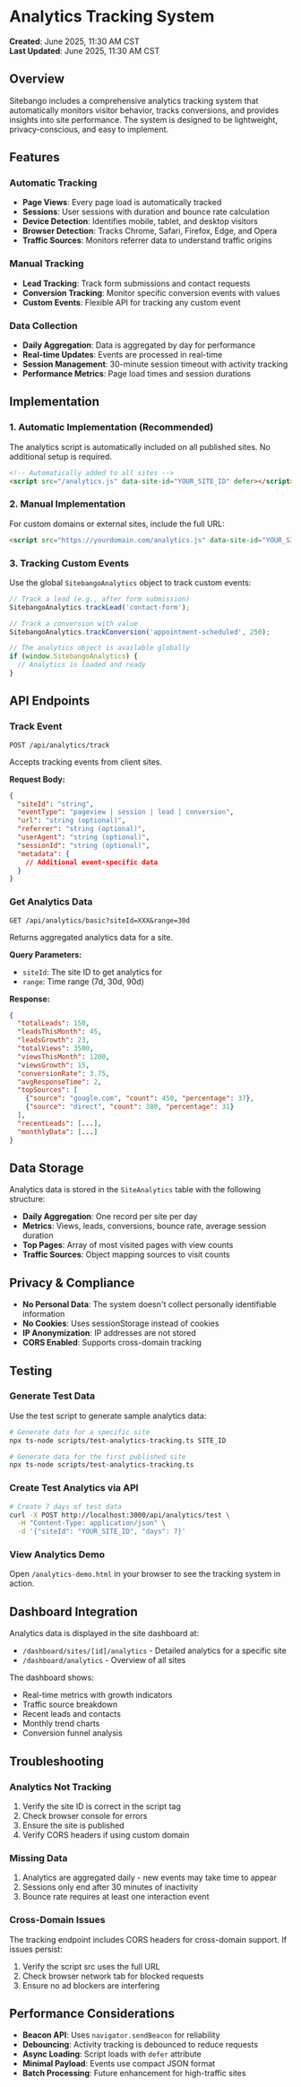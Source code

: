 # Analytics Tracking System

**Created**: June 2025, 11:30 AM CST  
**Last Updated**: June 2025, 11:30 AM CST

## Overview

Sitebango includes a comprehensive analytics tracking system that automatically monitors visitor behavior, tracks conversions, and provides insights into site performance. The system is designed to be lightweight, privacy-conscious, and easy to implement.

## Features

### Automatic Tracking
- **Page Views**: Every page load is automatically tracked
- **Sessions**: User sessions with duration and bounce rate calculation
- **Device Detection**: Identifies mobile, tablet, and desktop visitors
- **Browser Detection**: Tracks Chrome, Safari, Firefox, Edge, and Opera
- **Traffic Sources**: Monitors referrer data to understand traffic origins

### Manual Tracking
- **Lead Tracking**: Track form submissions and contact requests
- **Conversion Tracking**: Monitor specific conversion events with values
- **Custom Events**: Flexible API for tracking any custom event

### Data Collection
- **Daily Aggregation**: Data is aggregated by day for performance
- **Real-time Updates**: Events are processed in real-time
- **Session Management**: 30-minute session timeout with activity tracking
- **Performance Metrics**: Page load times and session durations

## Implementation

### 1. Automatic Implementation (Recommended)

The analytics script is automatically included on all published sites. No additional setup is required.

```html
<!-- Automatically added to all sites -->
<script src="/analytics.js" data-site-id="YOUR_SITE_ID" defer></script>
```

### 2. Manual Implementation

For custom domains or external sites, include the full URL:

```html
<script src="https://yourdomain.com/analytics.js" data-site-id="YOUR_SITE_ID" defer></script>
```

### 3. Tracking Custom Events

Use the global `SitebangoAnalytics` object to track custom events:

```javascript
// Track a lead (e.g., after form submission)
SitebangoAnalytics.trackLead('contact-form');

// Track a conversion with value
SitebangoAnalytics.trackConversion('appointment-scheduled', 250);

// The analytics object is available globally
if (window.SitebangoAnalytics) {
  // Analytics is loaded and ready
}
```

## API Endpoints

### Track Event
`POST /api/analytics/track`

Accepts tracking events from client sites.

**Request Body:**
```json
{
  "siteId": "string",
  "eventType": "pageview | session | lead | conversion",
  "url": "string (optional)",
  "referrer": "string (optional)",
  "userAgent": "string (optional)",
  "sessionId": "string (optional)",
  "metadata": {
    // Additional event-specific data
  }
}
```

### Get Analytics Data
`GET /api/analytics/basic?siteId=XXX&range=30d`

Returns aggregated analytics data for a site.

**Query Parameters:**
- `siteId`: The site ID to get analytics for
- `range`: Time range (7d, 30d, 90d)

**Response:**
```json
{
  "totalLeads": 150,
  "leadsThisMonth": 45,
  "leadsGrowth": 23,
  "totalViews": 3500,
  "viewsThisMonth": 1200,
  "viewsGrowth": 15,
  "conversionRate": 3.75,
  "avgResponseTime": 2,
  "topSources": [
    {"source": "google.com", "count": 450, "percentage": 37},
    {"source": "direct", "count": 380, "percentage": 31}
  ],
  "recentLeads": [...],
  "monthlyData": [...]
}
```

## Data Storage

Analytics data is stored in the `SiteAnalytics` table with the following structure:

- **Daily Aggregation**: One record per site per day
- **Metrics**: Views, leads, conversions, bounce rate, average session duration
- **Top Pages**: Array of most visited pages with view counts
- **Traffic Sources**: Object mapping sources to visit counts

## Privacy & Compliance

- **No Personal Data**: The system doesn't collect personally identifiable information
- **No Cookies**: Uses sessionStorage instead of cookies
- **IP Anonymization**: IP addresses are not stored
- **CORS Enabled**: Supports cross-domain tracking

## Testing

### Generate Test Data

Use the test script to generate sample analytics data:

```bash
# Generate data for a specific site
npx ts-node scripts/test-analytics-tracking.ts SITE_ID

# Generate data for the first published site
npx ts-node scripts/test-analytics-tracking.ts
```

### Create Test Analytics via API

```bash
# Create 7 days of test data
curl -X POST http://localhost:3000/api/analytics/test \
  -H "Content-Type: application/json" \
  -d '{"siteId": "YOUR_SITE_ID", "days": 7}'
```

### View Analytics Demo

Open `/analytics-demo.html` in your browser to see the tracking system in action.

## Dashboard Integration

Analytics data is displayed in the site dashboard at:
- `/dashboard/sites/[id]/analytics` - Detailed analytics for a specific site
- `/dashboard/analytics` - Overview of all sites

The dashboard shows:
- Real-time metrics with growth indicators
- Traffic source breakdown
- Recent leads and contacts
- Monthly trend charts
- Conversion funnel analysis

## Troubleshooting

### Analytics Not Tracking

1. Verify the site ID is correct in the script tag
2. Check browser console for errors
3. Ensure the site is published
4. Verify CORS headers if using custom domain

### Missing Data

1. Analytics are aggregated daily - new events may take time to appear
2. Sessions only end after 30 minutes of inactivity
3. Bounce rate requires at least one interaction event

### Cross-Domain Issues

The tracking endpoint includes CORS headers for cross-domain support. If issues persist:
1. Verify the script src uses the full URL
2. Check browser network tab for blocked requests
3. Ensure no ad blockers are interfering

## Performance Considerations

- **Beacon API**: Uses `navigator.sendBeacon` for reliability
- **Debouncing**: Activity tracking is debounced to reduce requests
- **Async Loading**: Script loads with `defer` attribute
- **Minimal Payload**: Events use compact JSON format
- **Batch Processing**: Future enhancement for high-traffic sites